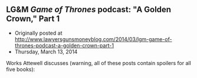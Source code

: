 ## LG&amp;M <em>Game of Thrones</em> podcast: "A Golden Crown," Part 1

 * Originally posted at http://www.lawyersgunsmoneyblog.com/2014/03/lgm-game-of-thrones-podcast-a-golden-crown-part-1
 * Thursday, March 13, 2014

Works Attewell discusses (warning, all of these posts contain spoilers for all five books):